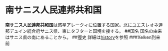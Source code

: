 # 南サニス人民連邦共和国
**南サニス人民連邦共和国**は惑星アレークィに位置する国家。北にユエスレオネ連邦デュイン統合府サニス県、東にタフターと国境を接する。
##国名
国名の由来はサニス県の南にあることから。
##歴史
詳細は[history]()を参照
###Xelken到来前

